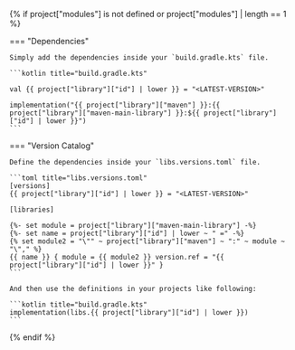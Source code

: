 {% if project["modules"] is not defined or project["modules"] | length == 1 %}

=== "Dependencies"

    Simply add the dependencies inside your `build.gradle.kts` file.

    ```kotlin title="build.gradle.kts"

    val {{ project["library"]["id"] | lower }} = "<LATEST-VERSION>"

    implementation("{{ project["library"]["maven"] }}:{{ project["library"]["maven-main-library"] }}:${{ project["library"]["id"] | lower }}")
    ```

=== "Version Catalog"

    Define the dependencies inside your `libs.versions.toml` file.

    ```toml title="libs.versions.toml"
    [versions]
    {{ project["library"]["id"] | lower }} = "<LATEST-VERSION>"
    
    [libraries]
   
    {%- set module = project["library"]["maven-main-library"] -%}
    {%- set name = project["library"]["id"] | lower ~ " =" -%}
    {% set module2 = "\"" ~ project["library"]["maven"] ~ ":" ~ module ~ "\"," %}
    {{ name }} { module = {{ module2 }} version.ref = "{{ project["library"]["id"] | lower }}" }
    ```

    And then use the definitions in your projects like following:

    ```kotlin title="build.gradle.kts"
    implementation(libs.{{ project["library"]["id"] | lower }})
    ```

{% endif %}